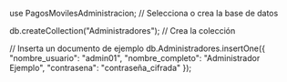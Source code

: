 use PagosMovilesAdministracion; // Selecciona o crea la base de datos

db.createCollection("Administradores"); // Crea la colección

// Inserta un documento de ejemplo
db.Administradores.insertOne({
    "nombre_usuario": "admin01",
    "nombre_completo": "Administrador Ejemplo",
    "contrasena": "contraseña_cifrada"
});

